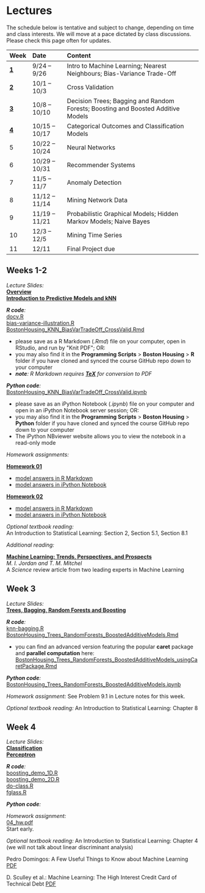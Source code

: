 # **Lectures**

The schedule below is tentative and subject to change, depending on time and class interests.
We will move at a pace dictated by class discussions. Please check this page often for updates.

| Week                | Date                | Content                                                                          |
|:--------------------|:--------------------|:---------------------------------------------------------------------------------|
| [**1**](#weeks-1-2) | 9/24 &ndash; 9/26   | Intro to  Machine Learning; Nearest Neighbours; Bias-Variance Trade-Off          |
| [**2**](#weeks-1-2) | 10/1 &ndash; 10/3   | Cross Validation                                                                 |
| [**3**](#week-3)    | 10/8 &ndash; 10/10  | Decision Trees; Bagging and Random Forests; Boosting and Boosted Additive Models |
| [**4**](#week-4)    | 10/15 &ndash; 10/17 | Categorical Outcomes and Classification Models                                   |
| 5                   | 10/22 &ndash; 10/24 | Neural Networks                                                                  |
| 6                   | 10/29 &ndash; 10/31 | Recommender Systems                                                              | 
| 7                   | 11/5 &ndash; 11/7   | Anomaly Detection                                                                |
| 8                   | 11/12 &ndash; 11/14 | Mining Network Data                                                              |
| 9                   | 11/19 &ndash; 11/21 | Probabilistic Graphical Models; Hidden Markov Models; Naive Bayes                |
| 10                  | 12/3 &ndash; 12/5   | Mining Time Series                                                               |
| 11                  | 12/11               | Final Project due                                                                |


## Weeks 1-2

_Lecture Slides:_ <br>
[**Overview**](Syllabus/01_overview.pdf) <br>
[**Introduction to Predictive Models and kNN**](Syllabus/01_knn.pdf)

_**R code**:_ <br>
[docv.R](https://github.com/ChicagoBoothML/HelpR/blob/master/docv.R) <br>
[bias-variance-illustration.R](Syllabus/bias-variance-illustration.R) <br>
[BostonHousing_KNN_BiasVarTradeOff_CrossValid.Rmd](http://raw.githubusercontent.com/ChicagoBoothML/MachineLearning_Fall2015/master/Programming%20Scripts/Boston%20Housing/R/BostonHousing_KNN_BiasVarTradeOff_CrossValid.Rmd)

- please save as a R Markdown (_.Rmd_) file on your computer, open in RStudio, and run by "Knit PDF"; OR:
- you may also find it in the **Programming Scripts** > **Boston Housing** > **R** folder
if you have cloned and synced the course GitHub repo down to your computer
- _**note**: R Markdown requires [**TeX**](Installation/TeX) for conversion to PDF_

_**Python code**:_ <br>
[BostonHousing_KNN_BiasVarTradeOff_CrossValid.ipynb](https://github.com/ChicagoBoothML/MachineLearning_Fall2015/blob/master/Programming%20Scripts/Boston%20Housing/Python/BostonHousing_KNN_BiasVarTradeOff_CrossValid.ipynb)
 
- please save as an iPython Notebook (_.ipynb_) file on your computer and open in an iPython Notebook server session; OR:
- you may also find it in the **Programming Scripts** > **Boston Housing** > **Python** folder
if you have cloned and synced the course GitHub repo down to your computer
- The iPython NBviewer website allows you to view the notebook in a read-only mode

_Homework assignments:_ <br>

[**Homework 01**](Syllabus/01_hw.pdf)

- [model answers in R Markdown](https://raw.githubusercontent.com/ChicagoBoothML/MachineLearning_Fall2015/master/Programming%20Scripts/Used%20Cars/R/UsedCars_HW01ans.Rmd)
- [model answers in iPython Notebook](https://github.com/ChicagoBoothML/MachineLearning_Fall2015/blob/master/Programming%20Scripts/Used%20Cars/Python/UsedCars_HW01ans.ipynb)

[**Homework 02**](Syllabus/02_hw.pdf)

- [model answers in R Markdown](https://raw.githubusercontent.com/ChicagoBoothML/MachineLearning_Fall2015/master/Programming%20Scripts/Used%20Cars/R/UsedCars_HW02ans.Rmd)
- [model answers in iPython Notebook](https://github.com/ChicagoBoothML/MachineLearning_Fall2015/blob/master/Programming%20Scripts/Used%20Cars/Python/UsedCars_HW02ans.ipynb)

_Optional textbook reading:_ <br>
An Introduction to Statistical Learning: Section 2, Section 5.1, Section 8.1

_Additional reading:_

[**Machine Learning: Trends, Perspectives, and Prospects**](http://www.sciencemag.org/content/349/6245/255.full.pdf) <br>
*M. I. Jordan and T. M. Mitchel* <br>
A *Science* review article from two leading experts in Machine Learning


## Week 3

_Lecture Slides:_ <br>
[**Trees, Bagging, Random Forests and Boosting**](Syllabus/03_trees_bag_boost.pdf)

_**R code**:_ <br>
[knn-bagging.R](Syllabus/knn-bagging.R) <br>
[BostonHousing_Trees_RandomForests_BoostedAdditiveModels.Rmd](https://raw.githubusercontent.com/ChicagoBoothML/MachineLearning_Fall2015/master/Programming%20Scripts/Boston%20Housing/R/BostonHousing_Trees_RandomForests_BoostedAdditiveModels.Rmd)

- you can find an advanced version featuring the popular **caret** package and **parallel computation** here: [BostonHousing_Trees_RandomForests_BoostedAdditiveModels_usingCaretPackage.Rmd](https://raw.githubusercontent.com/ChicagoBoothML/MachineLearning_Fall2015/master/Programming%20Scripts/Boston%20Housing/R/BostonHousing_Trees_RandomForests_BoostedAdditiveModels_usingCaretPackage.Rmd)

_**Python code**:_ <br>
[BostonHousing_Trees_RandomForests_BoostedAdditiveModels.ipynb](https://github.com/ChicagoBoothML/MachineLearning_Fall2015/blob/master/Programming%20Scripts/Boston%20Housing/Python/BostonHousing_Trees_RandomForests_BoostedAdditiveModels.ipynb)



_Homework assignment:_ See Problem 9.1 in Lecture notes for this week.

_Optional textbook reading:_ 
An Introduction to Statistical Learning: Chapter 8


## Week 4

_Lecture Slides:_ <br>
[**Classification**](Syllabus//04_classification.pdf) <br>
[**Perceptron**](Syllabus//04_perceptron.pdf)

_**R code**:_ <br>
[boosting_demo_1D.R](Syllabus/boosting_demo_1D.R) <br>
[boosting_demo_2D.R](Syllabus/boosting_demo_2D.R) <br>
[do-class.R](Syllabus/do-class.R) <br>
[fglass.R](Syllabus/fglass.R) <br>


_**Python code**:_ <br>

_Homework assignment:_  <br>
[04_hw.pdf](Syllabus/04_hw.pdf) <br>
Start early.

_Optional textbook reading:_ 
An Introduction to Statistical Learning: Chapter 4 (we will not talk about linear discriminant analysis)

Pedro Domingos: A Few Useful Things to Know about Machine Learning [PDF](http://homes.cs.washington.edu/~pedrod/papers/cacm12.pdf)

D. Sculley et al.: Machine Learning: The High Interest Credit Card of Technical Debt [PDF](http://static.googleusercontent.com/media/research.google.com/en//pubs/archive/43146.pdf)
